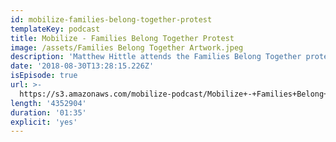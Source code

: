 ```yaml
---
id: mobilize-families-belong-together-protest
templateKey: podcast
title: Mobilize - Families Belong Together Protest
image: /assets/Families Belong Together Artwork.jpeg
description: 'Matthew Hittle attends the Families Belong Together protest in New York City.'
date: '2018-08-30T13:28:15.226Z'
isEpisode: true
url: >-
  https://s3.amazonaws.com/mobilize-podcast/Mobilize+-+Families+Belong+Together+Protest.mp3
length: '4352904'
duration: '01:35'
explicit: 'yes'
---
```

